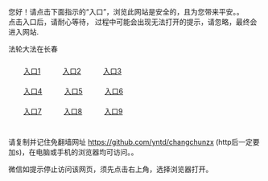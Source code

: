 您好！请点击下面指示的“入口”，浏览此网站是安全的，且为您带来平安。。 <br/>
点击入口后，请耐心等待， 过程中可能会出现无法打开的提示，请忽略，最终会进入网站. </br>

法轮大法在长春<br/>
<div style="padding:10px"><a style="margin:20px" target="_blank" href="https://d3blyfayek12d6.cloudfront.net/2Qpsp?nqlhst" id="ccLink1" rel="nofollow">入口1</a> <a target="_blank" style="margin:20px" href="https://d25dkqkxx4aapi.cloudfront.net/2Qpsp?lrfgcs" id="ccLink2" rel="nofollow">入口2</a> <a style="margin:20px" target="_blank" href="https://d3jzd83jm9k67v.cloudfront.net/2Qpsp?xdefty" id="ccLink3" rel="nofollow">入口3</a></div>

<div style="padding:10px" ><a style="margin:20px" target="_blank" href="https://d3blyfayek12d6.cloudfront.net/2Qpsp?nqlhst" id="ccLink4" rel="nofollow">入口4</a> <a style="margin:20px" href="https://d25dkqkxx4aapi.cloudfront.net/2Qpsp?lrfgcs" target="_blank" id="ccLink5" rel="nofollow">入口5</a> <a style="margin:20px" href="https://d3jzd83jm9k67v.cloudfront.net/2Qpsp?xdefty" target="_blank" id="ccLink6" rel="nofollow">入口6</a></div>

<div style="padding:10px"><a style="margin:20px" target="_blank" href="https://d3blyfayek12d6.cloudfront.net/2Qpsp?nqlhst" id="ccLink7" rel="nofollow">入口7</a> <a style="margin:20px" href="https://d25dkqkxx4aapi.cloudfront.net/2Qpsp?lrfgcs" target="_blank" id="ccLink8" rel="nofollow">入口8</a> <a style="margin:20px" target="_blank" href="https://d3jzd83jm9k67v.cloudfront.net/2Qpsp?xdefty" id="ccLink9" rel="nofollow">入口9</a></div>

<br/>



请复制并记住免翻墙网址 https://github.com/yntd/changchunzx (http后一定要加s)，在电脑或手机的浏览器均可访问。。<br/>

微信如提示停止访问该网页，须先点击右上角，选择浏览器打开。
